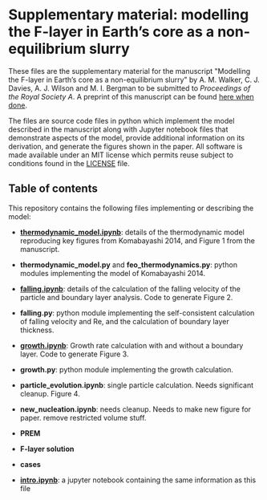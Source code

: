 # Supplementary material: modelling the F-layer in Earth’s core as a non-equilibrium slurry

These files are the supplementary material for the manuscript
"Modelling the F-layer in Earth’s core as a non-equilibrium slurry"
by A. M. Walker, C. J. Davies, A. J. Wilson and M. I. Bergman
to be submitted to *Proceedings of the Royal Society A*. A preprint
of this manuscript can be found [here when done](https://www.example.com).

The files are source code files in python which implement the
model described in the manuscript along with Jupyter notebook
files that demonstrate aspects of the model, provide additional
information on its derivation, and generate the figures shown in
the paper. All software is made available under an MIT license
which permits reuse subject to conditions found in the
[LICENSE](./LICENSE) file. 

## Table of contents

This repository contains the following files implementing or
describing the model:

* **[thermodynamic_model.ipynb](./thermodynamic_model.ipynb)**: details of the thermodynamic model reproducing key figures from Komabayashi 2014, and Figure 1 from the manuscript.
* **thermodynamic_model.py** and **feo_thermodynamics.py**: python modules implementing the model of Komabayashi 2014.
* **[falling.ipynb](./falling.ipynb)**: details of the calculation of the falling velocity of the particle and boundary layer analysis. Code to generate Figure 2.
* **falling.py**: python module implementing the self-consistent calculation of falling velocity and Re, and the calculation of boundary layer thickness.
* **[growth.ipynb](./growth.ipynb)**: Growth rate calculation with and without a boundary layer. Code to generate Figure 3.
* **growth.py**: python module implementing the growth calculation.
* **particle_evolution.ipynb**: single particle calculation. Needs significant cleanup. Figure 4.
* **new_nucleation.ipynb**: needs cleanup. Needs to make new figure for paper. remove restricted volume stuff.
* **PREM**
* **F-layer solution**
* **cases**

* **[intro.ipynb](./intro.ipynb)**: a jupyter notebook containing the same information as this file